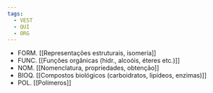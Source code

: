 ```yaml
---
tags:
  - VEST
  - QUI
  - ORG
---
```

- FORM. [[Representações estruturais, isomeria]]
- FUNC. [[Funções orgânicas (hidr., alcoóis, éteres etc.)]]
- NOM. [[Nomenclatura, propriedades, obtenção]]
- BIOQ. [[Compostos biológicos (carboidratos, lipídeos, enzimas)]]
- POL. [[Polímeros]]
